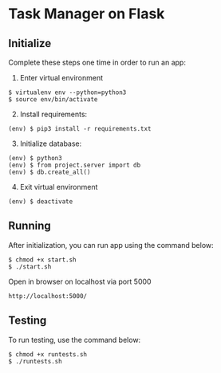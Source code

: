 # Task Manager on Flask

## Initialize

Complete these steps one time in order to run an app:

1. Enter virtual environment
```
$ virtualenv env --python=python3
$ source env/bin/activate
```

2. Install requirements:
```
(env) $ pip3 install -r requirements.txt
```

3. Initialize database:

```
(env) $ python3
(env) $ from project.server import db
(env) $ db.create_all()
```

4. Exit virtual environment
```
(env) $ deactivate
```

## Running
After initialization, you can run app using the command below:
```
$ chmod +x start.sh
$ ./start.sh
```

Open in browser on localhost via port 5000
```
http://localhost:5000/
```

## Testing
To run testing, use the command below:
```
$ chmod +x runtests.sh
$ ./runtests.sh
```